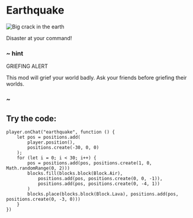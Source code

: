 # Earthquake

![Big crack in the earth](/static/mods/earthquake.jpg)

Disaster at your command!

### ~ hint

GRIEFING ALERT

This mod will grief your world badly. Ask your friends before griefing their worlds.

### ~

## Try the code:

```blocks
player.onChat("earthquake", function () {
    let pos = positions.add(
        player.position(),
        positions.create(-30, 0, 0)
    );
    for (let i = 0; i < 30; i++) {
        pos = positions.add(pos, positions.create(1, 0, Math.randomRange(0, 2)))
        blocks.fill(blocks.block(Block.Air),
            positions.add(pos, positions.create(0, 0, -1)),
            positions.add(pos, positions.create(0, -4, 1))
        )
        blocks.place(blocks.block(Block.Lava), positions.add(pos, positions.create(0, -3, 0)))
    }
})
```